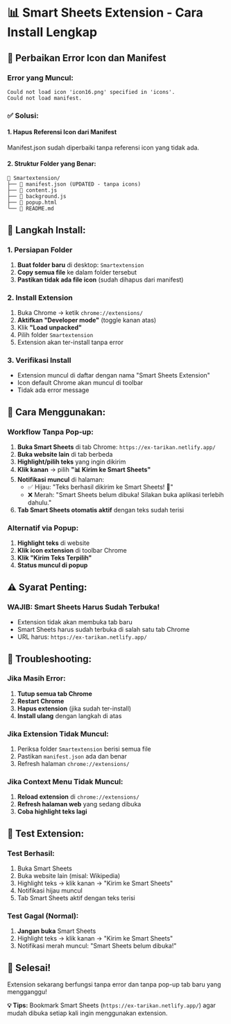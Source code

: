 # 📊 Smart Sheets Extension - Cara Install Lengkap

## 🚨 Perbaikan Error Icon dan Manifest

### Error yang Muncul:
```
Could not load icon 'icon16.png' specified in 'icons'.
Could not load manifest.
```

### ✅ Solusi:

#### 1. Hapus Referensi Icon dari Manifest
Manifest.json sudah diperbaiki tanpa referensi icon yang tidak ada.

#### 2. Struktur Folder yang Benar:
```
📁 Smartextension/
├── 📄 manifest.json (UPDATED - tanpa icons)
├── 📄 content.js
├── 📄 background.js
├── 📄 popup.html
└── 📄 README.md
```

## 🔧 Langkah Install:

### 1. Persiapan Folder
1. **Buat folder baru** di desktop: `Smartextension`
2. **Copy semua file** ke dalam folder tersebut
3. **Pastikan tidak ada file icon** (sudah dihapus dari manifest)

### 2. Install Extension
1. Buka Chrome → ketik `chrome://extensions/`
2. **Aktifkan "Developer mode"** (toggle kanan atas)
3. Klik **"Load unpacked"**
4. Pilih folder `Smartextension`
5. Extension akan ter-install tanpa error

### 3. Verifikasi Install
- Extension muncul di daftar dengan nama "Smart Sheets Extension"
- Icon default Chrome akan muncul di toolbar
- Tidak ada error message

## 🎯 Cara Menggunakan:

### Workflow Tanpa Pop-up:
1. **Buka Smart Sheets** di tab Chrome: `https://ex-tarikan.netlify.app/`
2. **Buka website lain** di tab berbeda
3. **Highlight/pilih teks** yang ingin dikirim
4. **Klik kanan** → pilih **"📊 Kirim ke Smart Sheets"**
5. **Notifikasi muncul** di halaman:
   - ✅ Hijau: "Teks berhasil dikirim ke Smart Sheets! 🎉"
   - ❌ Merah: "Smart Sheets belum dibuka! Silakan buka aplikasi terlebih dahulu."
6. **Tab Smart Sheets otomatis aktif** dengan teks sudah terisi

### Alternatif via Popup:
1. **Highlight teks** di website
2. **Klik icon extension** di toolbar Chrome
3. **Klik "Kirim Teks Terpilih"**
4. **Status muncul di popup**

## ⚠️ Syarat Penting:

### WAJIB: Smart Sheets Harus Sudah Terbuka!
- Extension tidak akan membuka tab baru
- Smart Sheets harus sudah terbuka di salah satu tab Chrome
- URL harus: `https://ex-tarikan.netlify.app/`

## 🐛 Troubleshooting:

### Jika Masih Error:
1. **Tutup semua tab Chrome**
2. **Restart Chrome**
3. **Hapus extension** (jika sudah ter-install)
4. **Install ulang** dengan langkah di atas

### Jika Extension Tidak Muncul:
1. Periksa folder `Smartextension` berisi semua file
2. Pastikan `manifest.json` ada dan benar
3. Refresh halaman `chrome://extensions/`

### Jika Context Menu Tidak Muncul:
1. **Reload extension** di `chrome://extensions/`
2. **Refresh halaman web** yang sedang dibuka
3. **Coba highlight teks lagi**

## 📱 Test Extension:

### Test Berhasil:
1. Buka Smart Sheets
2. Buka website lain (misal: Wikipedia)
3. Highlight teks → klik kanan → "Kirim ke Smart Sheets"
4. Notifikasi hijau muncul
5. Tab Smart Sheets aktif dengan teks terisi

### Test Gagal (Normal):
1. **Jangan buka** Smart Sheets
2. Highlight teks → klik kanan → "Kirim ke Smart Sheets"
3. Notifikasi merah muncul: "Smart Sheets belum dibuka!"

## 🎉 Selesai!

Extension sekarang berfungsi tanpa error dan tanpa pop-up tab baru yang mengganggu!

**💡 Tips:** Bookmark Smart Sheets (`https://ex-tarikan.netlify.app/`) agar mudah dibuka setiap kali ingin menggunakan extension.